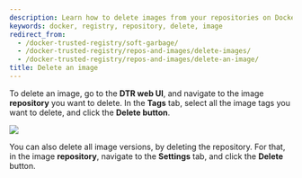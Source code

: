 ```yaml
---
description: Learn how to delete images from your repositories on Docker Trusted Registry.
keywords: docker, registry, repository, delete, image
redirect_from:
  - /docker-trusted-registry/soft-garbage/
  - /docker-trusted-registry/repos-and-images/delete-images/
  - /docker-trusted-registry/repos-and-images/delete-an-image/
title: Delete an image
---
```

To delete an image, go to the **DTR web UI**, and navigate to the image **repository** you want to delete. In the **Tags** tab, select all the image tags you want to delete, and click the **Delete button**.

![](../images/delete-an-image-1.png)

You can also delete all image versions, by deleting the repository. For that, in the image **repository**, navigate to the **Settings** tab, and click the **Delete** button.